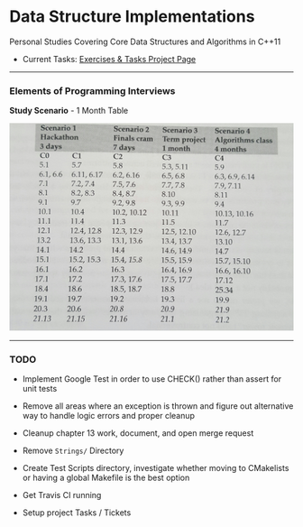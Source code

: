 # Data Structure Implementations #
Personal Studies Covering Core Data Structures and Algorithms in C++11

*   Current Tasks:  [Exercises & Tasks Project Page](https://github.com/JumpinJimmy/Algs-and-DataStructure-Implementations/projects/1)

---

### Elements of Programming Interviews ###

**Study Scenario** - 1 Month Table 

![Study Scenario](./misc/StudyScenario.jpg "Optional title")


---

### TODO ###

*   Implement Google Test in order to use CHECK() rather than assert for unit tests

*   Remove all areas where an exception is thrown and figure out alternative way to handle logic errors and proper cleanup

*   Cleanup chapter 13 work, document, and open merge request

*   Remove `Strings/` Directory

*   Create Test Scripts directory, investigate whether moving to CMakelists or having a global Makefile is the best option

*   Get Travis CI running

*   Setup project Tasks / Tickets
